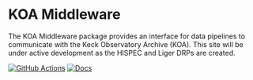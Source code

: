 # KOA Middleware

The KOA Middleware package provides an interface for data pipelines to communicate with the Keck Observatory Archive (KOA). This site will be under active development as the HISPEC and Liger DRPs are created.

[![GitHub Actions](https://github.com/oirlab/KOA_Middleware/actions/workflows/build-test.yml/badge.svg)](https://github.com/oirlab/KOA_Middleware/actions/workflows/build-test.yml)
[![Docs](https://img.shields.io/badge/docs-latest-blue)](https://oirlab.github.io/KOA_Middleware/)
